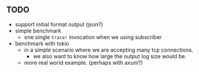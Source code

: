 ## TODO
* support initial format output (json?)
* simple benchmark
  * one single `trace!` invocation when we using subscriber
* benchmark with tokio
  * in a simple scenario where we are accepting many tcp connections.
    * we also want to know how large the output log size would be.
  * more real world example. (perhaps with axum?)
